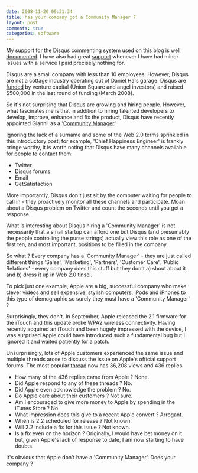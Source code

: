 ```yaml
---
date: 2008-11-20 09:31:34
title: has your company got a Community Manager ?
layout: post
comments: true
categories: software
---
```

My support for the Disqus commenting system used on this blog is well
[documented](http://www.nbrightside.com/blog/2008/04/09/25-reasons-you-should-use-disqus/).
I have also had great
[support](http://www.nbrightside.com/blog/2008/08/14/in-praise-of-disqus)
whenever I have had minor issues with a service I paid precisely nothing
for.

Disqus are a small company with less than 10 employees. However, Disqus
are not a cottage industry operating out of Daniel Ha's garage. Disqus
are [funded](http://www.unionsquareventures.com/2008/03/disqus.html) by
venture capital (Union Square and angel investors) and raised $500,000
in the last round of funding (March 2008).

So it's not surprising that Disqus are growing and hiring people.
However, what fascinates me is that in addition to hiring talented
developers to develop, improve, enhance and fix the product, Disqus have
recently appointed Giannii as a
'[Community Manager](http://blog.disqus.net/2008/11/19/what-is-a-communty-manager-who-is-giannii/)'.

Ignoring the lack of a surname and some of the Web 2.0 terms sprinkled
in this introductory post; for example, 'Chief Happiness Engineer' is
frankly cringe worthy, it is worth noting that Disqus have many channels
available for people to contact them:

- Twitter
- Disqus forums
- Email
- GetSatisfaction

More importantly, Disqus don't just sit by the computer waiting for
people to call in - they proactively monitor all these channels and
participate. Moan about a Disqus problem on Twitter and count the
seconds until you get a response.

What is interesting about Disqus hiring a 'Community Manager' is not
necessarily that a small startup can afford one but Disqus (and
presumably the people controlling the purse strings) actually view this
role as one of the first ten, and most important, positions to be filled
in the company.

So what ? Every company has a 'Community Manager' - they are just called
different things 'Sales', 'Marketing', 'Partners', 'Customer Care',
'Public Relations' - every company does this stuff but they don't a)
shout about it and b) dress it up in Web 2.0 tinsel.

To pick just one example, Apple are a big, successful company who make
clever videos and sell expensive, stylish computers, iPods and iPhones
to this type of demographic so surely they must have a 'Community
Manager' ?

Surprisingly, they don't. In September, Apple released the 2.1 firmware
for the iTouch and this update broke WPA2 wireless connectivity. Having
recently acquired an iTouch and been hugely impressed with the device, I
was surprised Apple could have introduced such a fundamental bug but I
ignored it and waited patiently for a patch.

Unsurprisingly, lots of Apple customers experienced the same issue and
multiple threads arose to discuss the issue on Apple's official support
forums. The most popular
[thread](http://discussions.apple.com/thread.jspa?threadID=1703504&tstart=180)
now has 36,208 views and 436 replies.

- How many of the 436 replies came from Apple ? None.
- Did Apple respond to any of these threads ? No.
- Did Apple even acknowledge the problem ? No.
- Do Apple care about their customers ? Not sure.
- Am I encouraged to give more money to Apple by spending in the
  iTunes Store ? No.
- What impression does this give to a recent Apple convert ? Arrogant.
- When is 2.2 scheduled for release ? Not known.
- Will 2.2 include a fix for this issue ? Not known.
- Is a fix even on the horizon ? Originally, I would have bet money on
  it but, given Apple's lack of response to date, I am now starting to
  have doubts.

It's obvious that Apple don't have a 'Community Manager'. Does your
company ?
